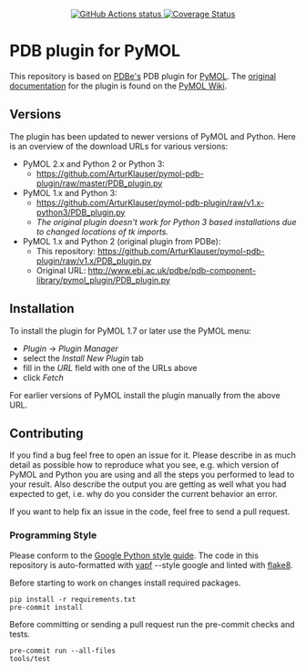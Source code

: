 <p align="center">
  <a href="https://github.com/ArturKlauser/pymol-pdb-plugin/actions">
    <img alt="GitHub Actions status"
         src="https://github.com/ArturKlauser/pymol-pdb-plugin/workflows/PyMOL%20PDB%20Plugin%20CI%20Tests/badge.svg?branch=master&event=push">
  </a>
  <a
  href="https://coveralls.io/github/ArturKlauser/pymol-pdb-plugin?branch=master">
    <img alt='Coverage Status'
         src="https://coveralls.io/repos/github/ArturKlauser/pymol-pdb-plugin/badge.svg?branch=master">
  </a>
</p>

# PDB plugin for PyMOL

This repository is based on [PDBe's](https://pdbe.org/) PDB plugin for
[PyMOL](https://pymol.org/). The
[original documentation](https://pymolwiki.org/index.php/PDB_plugin)
for the plugin is found on the
[PyMOL Wiki](https://pymolwiki.org/index.php/PDB_plugin).

## Versions

The plugin has been updated to newer versions of PyMOL and Python. Here is
an overview of the download URLs for various versions:
* PyMOL 2.x and Python 2 or Python 3:
  * https://github.com/ArturKlauser/pymol-pdb-plugin/raw/master/PDB_plugin.py
* PyMOL 1.x and Python 3:
  * https://github.com/ArturKlauser/pymol-pdb-plugin/raw/v1.x-python3/PDB_plugin.py
  * *The original plugin doesn't work for Python 3 based installations due to
changed locations of tk imports.*
* PyMOL 1.x and Python 2 (original plugin from PDBe):
  * This repository: https://github.com/ArturKlauser/pymol-pdb-plugin/raw/v1.x/PDB_plugin.py
  * Original URL: http://www.ebi.ac.uk/pdbe/pdb-component-library/pymol_plugin/PDB_plugin.py

## Installation
To install the plugin for PyMOL 1.7 or later use the PyMOL menu:
  * *Plugin* -> *Plugin Manager*
  * select the *Install New Plugin* tab
  * fill in the *URL* field with one of the URLs above
  * click *Fetch*

For earlier versions of PyMOL install the plugin manually from the above URL.

## Contributing
If you find a bug feel free to open an issue for it. Please describe in as
much detail as possible how to reproduce what you see, e.g. which version of
PyMOL and Python you are using and all the steps you performed to lead to
your result. Also describe the output you are getting as well what you had
expected to get, i.e. why do you consider the current behavior an error.

If you want to help fix an issue in the code, feel free to send a pull request.

### Programming Style
Please conform to the
[Google Python style guide](http://google.github.io/styleguide/pyguide.html).
The code in this repository is auto-formatted with
[yapf](https://github.com/google/yapf/) --style google and linted with
[flake8](http://flake8.pycqa.org/).

Before starting to work on changes install required packages.
```
pip install -r requirements.txt
pre-commit install
```

Before committing or sending a pull request run the pre-commit checks and tests.
```
pre-commit run --all-files
tools/test
```
